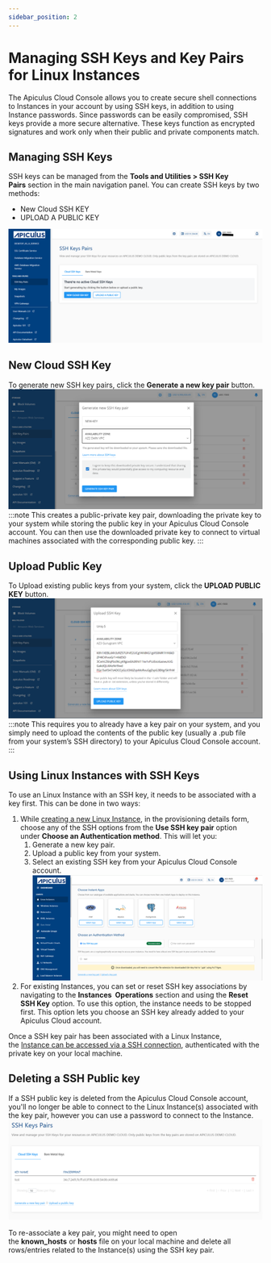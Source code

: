 ```yaml
---
sidebar_position: 2
---
```

# Managing SSH Keys and Key Pairs for Linux Instances

The Apiculus Cloud Console allows you to create secure shell connections to Instances in your account by using SSH keys, in addition to using Instance passwords. Since passwords can be easily compromised, SSH keys provide a more secure alternative. These keys function as encrypted signatures and work only when their public and private components match.
## Managing SSH Keys

SSH keys can be managed from the **Tools and Utilities > SSH Key Pairs** section in the main navigation panel. 
You can create SSH keys by two methods:
- New Cloud SSH KEY
- UPLOAD A PUBLIC KEY

![SSH Keys Pairs](img/SSHKeysandKeyPairs3.png)
## New Cloud SSH Key

To generate new SSH key pairs, click the **Generate a new key pair** button.
	![SSH Keys and Key Pairs for Linux Instances](img/SSHKeysandKeyPairs1.png)
:::note
This creates a public-private key pair, downloading the private key to your system while storing the public key in your Apiculus Cloud Console account. You can then use the downloaded private key to connect to virtual machines associated with the corresponding public key.
:::
## Upload Public Key

To Upload existing public keys from your system, click the **UPLOAD PUBLIC KEY** button. 
	![SSH Keys and Key Pairs for Linux Instances](img/SSHKeysandKeyPairs2.png)
:::note
This requires you to already have a key pair on your system, and you simply need to upload the contents of the public key (usually a .pub file from your system’s SSH directory) to your Apiculus Cloud Console account.
:::
## Using Linux Instances with SSH Keys

To use an Linux Instance with an SSH key, it needs to be associated with a key first. This can be done in two ways:

1. While [creating a new Linux Instance](/docs/Subscribers/Compute/LinuxInstances/CreatingLinuxInstances), in the provisioning details form, choose any of the SSH options from the **Use SSH key pair** option under **Choose an Authentication method**. This will let you:
    1. Generate a new key pair.
    2. Upload a public key from your system.
    3. Select an existing SSH key from your Apiculus Cloud Console account.
    ![Linux SSH Key pair generation](img/SSHLinux.png)
2. For existing Instances, you can set or reset SSH key associations by navigating to the **Instances  Operations** section and using the **Reset SSH Key** option. To use this option, the instance needs to be stopped first. This option lets you choose an SSH key already added to your Apiculus Cloud account.

Once a SSH key pair has been associated with a Linux Instance, the [Instance can be accessed via a SSH connection](/docs/Subscribers/Compute/LinuxInstances/ConnectingtoaLinuxInstance), authenticated with the private key on your local machine.

## Deleting a SSH Public key

If a SSH public key is deleted from the Apiculus Cloud Console account, you'll no longer be able to connect to the Linux Instance(s) associated with the key pair, however you can use a password to connect to the Instance.
![Deleting SSH Key Pair](img/DeletingSSHKeyPair.png)

To re-associate a key pair, you might need to open the **known_hosts** or **hosts** file on your local machine and delete all rows/entries related to the Instance(s) using the SSH key pair.





